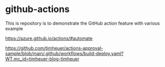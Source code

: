 # github-actions
This is repository is to demonstrate the GitHub action feature with various example

https://azure.github.io/actions/#automate

https://github.com/timheuer/actions-approval-sample/blob/main/.github/workflows/build-deploy.yaml?WT.mc_id=timheuer-blog-timheuer